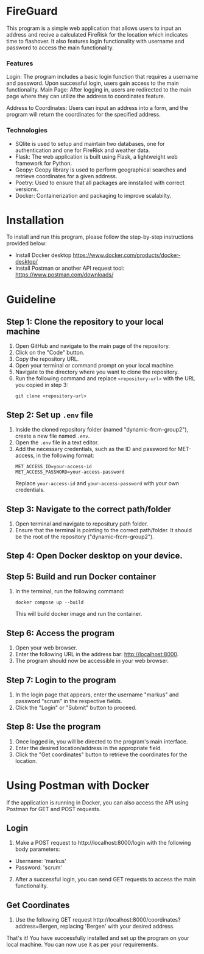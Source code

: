 # FireGuard 
This program is a simple web application that allows users to input an address and recive a calculated FireRisk for the location which indicates time to flashover. It also features login functionality with username and password to access the main functionality.

### Features
Login: The program includes a basic login function that requires a username and password. Upon successful login, users gain access to the main functionality.
Main Page: After logging in, users are redirected to the main page where they can utilize the address to coordinates feature.

Address to Coordinates: Users can input an address into a form, and the program will return the coordinates for the specified address.

### Technologies
- SQlite is used to setup and maintain two databases, one for authentication and one for FireRisk and weather data.
- Flask: The web application is built using Flask, a lightweight web framework for Python.
- Geopy: Geopy library is used to perform geographical searches and retrieve coordinates for a given address.
- Poetry: Used to ensure that all packages are innstalled with correct versions.
- Docker: Containerization and packaging to improve scalabilty.



# Installation
To install and run this program, please follow the step-by-step instructions provided below:
- Install Docker desktop https://www.docker.com/products/docker-desktop/
- Install Postman or another API request tool: https://www.postman.com/downloads/

# Guideline
## Step 1: Clone the repository to your local machine
1. Open GitHub and navigate to the main page of the repository.
2. Click on the "Code" button.
3. Copy the repository URL.
4. Open your terminal or command prompt on your local machine.
5. Navigate to the directory where you want to clone the repository.
6. Run the following command and replace `<repository-url>` with the URL you copied in step 3:
   ```
   git clone <repository-url>
   ```

## Step 2: Set up `.env` file
1. Inside the cloned repository folder (named "dynamic-frcm-group2"), create a new file named `.env`.
2. Open the `.env` file in a text editor.
3. Add the necessary credentials, such as the ID and password for MET-access, in the following format:
   ```
   MET_ACCESS_ID=your-access-id
   MET_ACCESS_PASSWORD=your-access-password
   ```
   Replace `your-access-id` and `your-access-password` with your own credentials.

## Step 3: Navigate to the correct path/folder
1. Open terminal and navigate to repositury path folder.
2. Ensure that the terminal is pointing to the correct path/folder. It should be the root of the repository ("dynamic-frcm-group2").

## Step 4: Open Docker desktop on your device.

## Step 5: Build and run Docker container
1. In the terminal, run the following command:
   ```
   docker compose up --build
   ```
   This will build docker image and run the container.

## Step 6: Access the program
1. Open your web browser.
2. Enter the following URL in the address bar: [http://localhost:8000](http://localhost:8000).
3. The program should now be accessible in your web browser.

## Step 7: Login to the program
1. In the login page that appears, enter the username "markus" and password "scrum" in the respective fields.
2. Click the "Login" or "Submit" button to proceed.

## Step 8: Use the program
1. Once logged in, you will be directed to the program's main interface.
2. Enter the desired location/address in the appropriate field.
3. Click the "Get coordinates" button to retrieve the coordinates for the location.

# Using Postman with Docker
If the application is running in Docker, you can also access the API using Postman for GET and POST requests.

## Login
1. Make a POST request to http://localhost:8000/login with the following body parameters:
  -   Username: 'markus'
  -   Password: 'scrum'
2. After a successful login, you can send GET requests to access the main functionality.

## Get Coordinates
1. Use the following GET request http://localhost:8000/coordinates?address=Bergen, replacing 'Bergen' with your desired address.


That's it! You have successfully installed and set up the program on your local machine. You can now use it as per your requirements.
